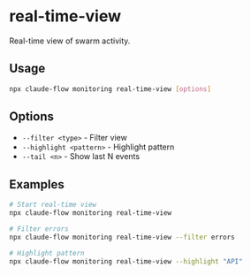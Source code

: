 # real-time-view

Real-time view of swarm activity.

## Usage
```bash
npx claude-flow monitoring real-time-view [options]
```

## Options
- `--filter <type>` - Filter view
- `--highlight <pattern>` - Highlight pattern
- `--tail <n>` - Show last N events

## Examples
```bash
# Start real-time view
npx claude-flow monitoring real-time-view

# Filter errors
npx claude-flow monitoring real-time-view --filter errors

# Highlight pattern
npx claude-flow monitoring real-time-view --highlight "API"
```
